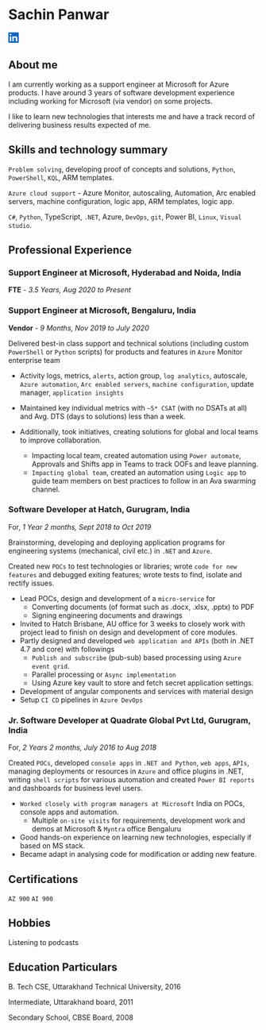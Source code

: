# Sachin Panwar

[![LinkedIn](./img/in-21.png)](https://www.linkedin.com/in/sachinpanwar)

## About me

I am currently working as a support engineer at Microsoft for Azure products.
I have around 3 years of software development experience including working for Microsoft (via vendor) on some projects.

I like to learn new technologies that interests me and have a track record of delivering business results expected of me.

## Skills and technology summary

`Problem solving`, developing proof of concepts and solutions, `Python`, `PowerShell`, `KQL`, ARM templates.

`Azure cloud support` - Azure Monitor, autoscaling, Automation, Arc enabled servers, machine configuration, logic app, ARM templates, logic app.

`C#`, `Python`, TypeScript, `.NET`, Azure, `DevOps`, `git`, Power BI, `Linux`, `Visual studio`.

## Professional Experience

### Support Engineer at Microsoft, Hyderabad and Noida, India

**FTE** - *3.5 Years, Aug 2020 to Present*

### Support Engineer at Microsoft, Bengaluru, India

**Vendor** - *9 Months, Nov 2019 to July 2020*

Delivered best-in class support and technical solutions (including custom `PowerShell` or `Python` scripts) for products and features in `Azure` Monitor enterprise team
- Activity logs, metrics, `alerts`, action group, `log analytics`, autoscale, `Azure automation`, `Arc enabled servers`, `machine configuration`, update manager, `application insights`
- Maintained key individual metrics with `~5* CSAT` (with no DSATs at all) and Avg. DTS (days to solutions) less
than a week.

- Additionally, took initiatives, creating solutions for global and local teams to improve collaboration.
  - Impacting local team, created automation using `Power automate`, Approvals and Shifts app in Teams to track OOFs and leave planning.
  - `Impacting global team`, created an automation using `Logic app` to guide team members on best practices to follow in an Ava swarming channel.

### Software Developer at Hatch, Gurugram, India

For, *1 Year 2 months, Sept 2018 to Oct 2019*

Brainstorming, developing and deploying application programs for engineering systems (mechanical, civil etc.) in `.NET` and `Azure`.

Created new `POCs` to test technologies or libraries; wrote `code for new features` and debugged exiting features; wrote tests to find, isolate and rectify issues.

- Lead POCs, design and development of a `micro-service` for
  - Converting documents (of format such as .docx, .xlsx, .pptx) to PDF
  - Signing engineering documents and drawings
- Invited to Hatch Brisbane, AU office for 3 weeks to closely work with project lead to finish on design and development of core modules.
- Partly designed and developed `web application and APIs` (both in .NET 4.7 and core) with followings
  - `Publish and subscribe` (pub-sub) based processing using `Azure event grid`.
  - Parallel processing or `Async implementation`
  - Using Azure key vault to store and fetch secret application settings.
- Development of angular components and services with material design
- Setup `CI CD` pipelines in `Azure DevOps`

### Jr. Software Developer at Quadrate Global Pvt Ltd, Gurugram, India

For, *2 Years 2 months, July 2016 to Aug 2018*

Created `POCs`, developed `console apps` in `.NET and Python`, `web apps`, `APIs`, managing deployments or resources in `Azure` and office plugins in .NET, writing `shell scripts` for various automation and created `Power BI reports` and dashboards for business level users.

- `Worked closely with program managers at Microsoft` India on POCs, console apps and automation.
  - Multiple `on-site visits` for requirements, development work and demos at Microsoft & `Myntra` office Bengaluru
- Good hands-on experience on learning new technologies, especially if based on MS stack.
- Became adapt in analysing code for modification or adding new feature.


## Certifications

`AZ 900` `AI 900`

## Hobbies

Listening to podcasts

## Education Particulars

B. Tech CSE, Uttarakhand Technical University, 2016

Intermediate, Uttarakhand board, 2011

Secondary School, CBSE Board, 2008

<br/>
<script src="scripts/home.js" type="text/javascript"></script>
